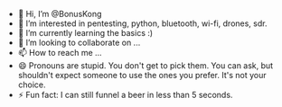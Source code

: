 - 👋 Hi, I’m @BonusKong
- 👀 I’m interested in pentesting, python, bluetooth, wi-fi, drones, sdr.
- 🌱 I’m currently learning the basics :)
- 💞️ I’m looking to collaborate on ...
- 📫 How to reach me ...
- 😄 Pronouns are stupid.  You don't get to pick them.  You can ask, but shouldn't expect someone to use the ones you prefer.  It's not your choice.
- ⚡ Fun fact: I can still funnel a beer in less than 5 seconds.

<!---
BonusKong/BonusKong is a ✨ special ✨ repository because its `README.md` (this file) appears on your GitHub profile.
You can click the Preview link to take a look at your changes.
--->
